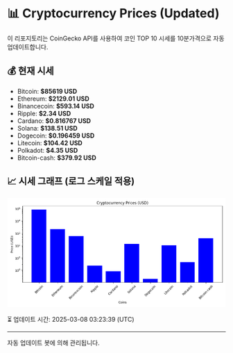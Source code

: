 
# 📊 Cryptocurrency Prices (Updated)

이 리포지토리는 CoinGecko API를 사용하여 코인 TOP 10 시세를 10분가격으로 자동 업데이트합니다.

## 💰 현재 시세
- Bitcoin: **$85619 USD**
- Ethereum: **$2129.01 USD**
- Binancecoin: **$593.14 USD**
- Ripple: **$2.34 USD**
- Cardano: **$0.816767 USD**
- Solana: **$138.51 USD**
- Dogecoin: **$0.196459 USD**
- Litecoin: **$104.42 USD**
- Polkadot: **$4.35 USD**
- Bitcoin-cash: **$379.92 USD**

## 📈 시세 그래프 (로그 스케일 적용)
![Crypto Prices](crypto_prices.png)

⏳ 업데이트 시간: 2025-03-08 03:23:39 (UTC)

---
자동 업데이트 봇에 의해 관리됩니다.
